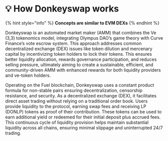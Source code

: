 # 💡 How Donkeyswap works

{% hint style="info" %}
**Concepts are similar to EVM DEXs**
{% endhint %}

Donkeyswap is an automated market maker (AMM) that combines the Ve (3,3) tokenomics model, integrating Olympus DAO’s game theory with Curve Finance’s vote escrow system. This approach addresses common decentralized exchange (DEX) issues like token dilution and mercenary capital by incentivizing token holders to lock their tokens. This ensures better liquidity allocation, rewards governance participation, and reduces selling pressure, ultimately aiming to create a sustainable, efficient, and community-driven AMM with enhanced rewards for both liquidity providers and ve-token holders.

Operating on the Fuel blockchain, Donkeyswap uses a constant product formula for non-stable pairs ensuring decentralization, censorship resistance, and security. As a decentralized exchange (DEX), it facilitates direct asset trading without relying on a traditional order book. Users provide liquidity to the protocol, earning swap fees and receiving LP (DONLP) tokens as proof of their contribution. These tokens can be used to earn additional yield or redeemed for their initial deposit plus accrued fees. This continuous cycle of liquidity provision helps maintain substantial liquidity across all chains, ensuring minimal slippage and uninterrupted 24/7 trading.
